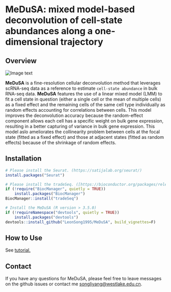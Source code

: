 # MeDuSA: mixed model-based deconvolution of cell-state abundances along a one-dimensional trajectory

## Overview
![Image text](https://github.com/LeonSong1995/MeDuSA/blob/master/docs/Overview2.jpg)

**MeDuSA** is a fine-resolution cellular deconvolution method that leverages scRNA-seq data as a reference to estimate `cell-state abundance` in bulk RNA-seq data. **MeDuSA** features the use of a linear mixed model (LMM) to fit a cell state in question (either a single cell or the mean of multiple cells) as a fixed effect and the remaining cells of the same cell type individually as random effects accounting for correlations between cells. This model improves the deconvolution accuracy because the random-effect component allows each cell has a specific weight on bulk gene expression, resulting in a better capturing of variance in bulk gene expression. This model aslo ameliorates the collinearity problem between cells at the focal state (fitted as a fixed effect) and those at adjacent states (fitted as random effects) because of the shrinkage of random effects.

## Installation
```R
# Please install the Seurat. (https://satijalab.org/seurat/)
install.packages("Seurat")

# Please install the tradeSeq. ([https://bioconductor.org/packages/release/bioc/html/BiocParallel.html](https://github.com/statOmics/tradeSeq))
if (!require("BiocManager", quietly = TRUE))
    install.packages("BiocManager")
BiocManager::install("tradeSeq")

# Install the MeDuSA (R version > 3.5.0)
if (!requireNamespace("devtools", quietly = TRUE))
    install.packages("devtools")
devtools::install_github("LeonSong1995/MeDuSA", build_vignettes=F)
```


## How to Use
See [tutorial.](https://leonsong1995.github.io/MeDuSA/)

## Contact
If you have any questions for MeDuSA, please feel free to leave messages on the github issues or contact me <songliyang@westlake.edu.cn>.   

